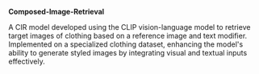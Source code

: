 **Composed-Image-Retrieval**

A CIR model developed using the CLIP vision-language model to retrieve target images of clothing based on a reference image and text modifier. Implemented on a specialized clothing dataset, enhancing the model's ability to generate styled images by integrating visual and textual inputs effectively. 
